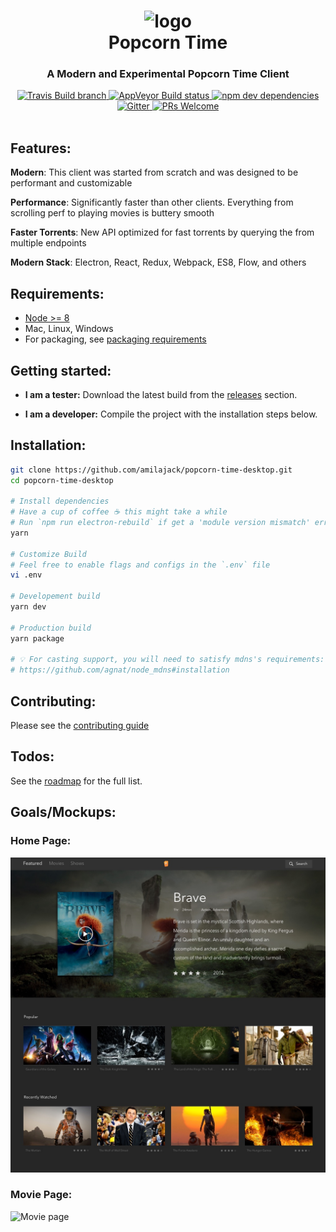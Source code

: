 <h1 align="center">
  <img height="200" width="200" src="resources/background.png" alt="logo" />
  <br />
  Popcorn Time
</h1>

<h3 align="center">A Modern and Experimental Popcorn Time Client</h3>

<div align="center">
  <a target="_blank" href="https://travis-ci.org/amilajack/popcorn-time-desktop/">
    <img src="https://img.shields.io/travis/amilajack/popcorn-time-desktop/master.svg?maxAge=86400" alt="Travis Build branch" />
  </a>
  <a target="_blank" href="https://ci.appveyor.com/project/amilajack/popcorn-time-desktop/branch/master">
    <img src="https://ci.appveyor.com/api/projects/status/071qeglg94au8wr2/branch/master?svg=true&maxAge=86400" alt="AppVeyor Build status" />
  </a>
  <a target="_blank" href="https://david-dm.org/amilajack/popcorn-time-desktop?type=dev">
    <img src="https://img.shields.io/david/dev/amilajack/popcorn-time-desktop.svg?maxAge=86400" alt="npm dev dependencies" />
  </a>
  <a target="_blank" href="https://gitter.im/amilajack/popcorn-time-desktop?utm_source=badge&utm_medium=badge&utm_campaign=pr-badge&utm_content=badge">
    <img src="https://badges.gitter.im/amilajack/popcorn-time-desktop.svg" alt="Gitter" />
  </a>
  <a target="_blank" href="https://github.com/amilajack/popcorn-time-desktop/pulls">
    <img src="https://img.shields.io/badge/PRs-welcome-brightgreen.svg" alt="PRs Welcome" />
  </a>
</div>

<br />

## Features:

**Modern**: This client was started from scratch and was designed to be performant and customizable

**Performance**: Significantly faster than other clients. Everything from scrolling perf to playing movies is buttery smooth

**Faster Torrents**: New API optimized for fast torrents by querying the from multiple endpoints

**Modern Stack**: Electron, React, Redux, Webpack, ES8, Flow, and others

## Requirements:

* [Node >= 8](https://nodejs.org)
* Mac, Linux, Windows
* For packaging, see [packaging requirements](https://github.com/amilajack/popcorn-time-desktop/wiki/Packaging-Requirements)

## Getting started:
- **I am a tester:** Download the latest build from the [releases](https://github.com/amilajack/popcorn-time-desktop/releases) section.

- **I am a developer:** Compile the project with the installation steps below.

## Installation:
```bash
git clone https://github.com/amilajack/popcorn-time-desktop.git
cd popcorn-time-desktop

# Install dependencies
# Have a cup of coffee ☕️ this might take a while
# Run `npm run electron-rebuild` if get a 'module version mismatch' error
yarn

# Customize Build
# Feel free to enable flags and configs in the `.env` file
vi .env

# Developement build
yarn dev

# Production build
yarn package

# 💡 For casting support, you will need to satisfy mdns's requirements:
# https://github.com/agnat/node_mdns#installation
```

## Contributing:
Please see the [contributing guide](https://github.com/amilajack/popcorn-time-desktop/blob/master/CONTRIBUTING.md)

## Todos:
See the [roadmap](https://github.com/amilajack/popcorn-time-desktop/wiki/Road-Map-and-Progress) for the full list.

## Goals/Mockups:

### Home Page:
![Home Page](https://github.com/amilajack/popcorn-time-desktop-design/raw/master/Desktop.jpg)

### Movie Page:
![Movie page](https://raw.github.com/amilajack/popcorn-time-desktop/master/images/movie-page.jpg)
